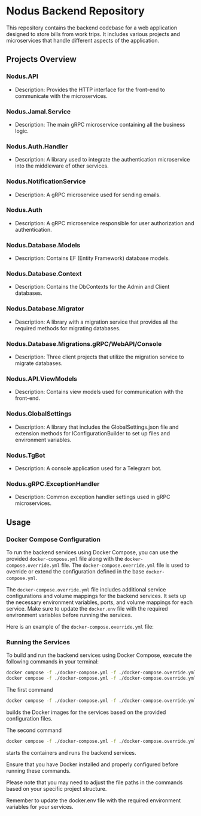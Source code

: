 # Nodus Backend Repository

This repository contains the backend codebase for a web application designed to store bills from work trips. It includes various projects and microservices that handle different aspects of the application.

## Projects Overview

### Nodus.API

- Description: Provides the HTTP interface for the front-end to communicate with the microservices.

### Nodus.Jamal.Service

- Description: The main gRPC microservice containing all the business logic.

### Nodus.Auth.Handler

- Description: A library used to integrate the authentication microservice into the middleware of other services.

### Nodus.NotificationService

- Description: A gRPC microservice used for sending emails.

### Nodus.Auth

- Description: A gRPC microservice responsible for user authorization and authentication.

### Nodus.Database.Models

- Description: Contains EF (Entity Framework) database models.

### Nodus.Database.Context

- Description: Contains the DbContexts for the Admin and Client databases.

### Nodus.Database.Migrator

- Description: A library with a migration service that provides all the required methods for migrating databases.

### Nodus.Database.Migrations.gRPC/WebAPI/Console

- Description: Three client projects that utilize the migration service to migrate databases.

### Nodus.API.ViewModels

- Description: Contains view models used for communication with the front-end.

### Nodus.GlobalSettings

- Description: A library that includes the GlobalSettings.json file and extension methods for IConfigurationBuilder to set up files and environment variables.

### Nodus.TgBot

- Description: A console application used for a Telegram bot.

### Nodus.gRPC.ExceptionHandler

- Description: Common exception handler settings used in gRPC microservices.

## Usage

### Docker Compose Configuration

To run the backend services using Docker Compose, you can use the provided `docker-compose.yml` file along with the `docker-compose.override.yml` file. The `docker-compose.override.yml` file is used to override or extend the configuration defined in the base `docker-compose.yml`.

The `docker-compose.override.yml` file includes additional service configurations and volume mappings for the backend services. It sets up the necessary environment variables, ports, and volume mappings for each service. Make sure to update the `docker.env` file with the required environment variables before running the services.

Here is an example of the `docker-compose.override.yml` file:

### Running the Services
To build and run the backend services using Docker Compose, execute the following commands in your terminal:

```bash
docker compose -f ./docker-compose.yml -f ./docker-compose.override.yml build
docker compose -f ./docker-compose.yml -f ./docker-compose.override.yml up
```

The first command 
```bash
docker compose -f ./docker-compose.yml -f ./docker-compose.override.yml build
```
 builds the Docker images for the services based on the provided configuration files.

The second command 
```bash
docker compose -f ./docker-compose.yml -f ./docker-compose.override.yml up
```
starts the containers and runs the backend services.

Ensure that you have Docker installed and properly configured before running these commands.

Please note that you may need to adjust the file paths in the commands based on your specific project structure.

Remember to update the docker.env file with the required environment variables for your services.
